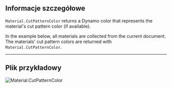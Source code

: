 ## Informacje szczegółowe

`Material.CutPatternColor` returns a Dynamo color that represents the material's cut pattern color (if available).

In the example below, all materials are collected from the current document. The materials' cut pattern colors are returned with `Material.CutPatternColor`.

___
## Plik przykładowy

![Material.CutPatternColor](./Revit.Elements.Material.CutPatternColor_img.jpg)
